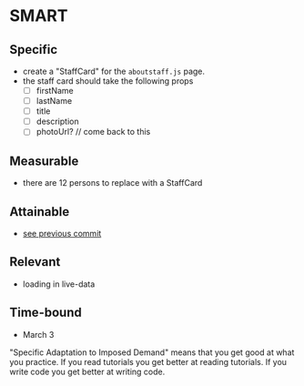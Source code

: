 # SMART
## Specific
- create a "StaffCard" for the `aboutstaff.js` page.
- the staff card should take the following props
  - [ ] firstName
  - [ ] lastName
  - [ ] title
  - [ ] description
  - [ ] photoUrl? // come back to this 

## Measurable
- there are 12 persons to replace with a StaffCard

## Attainable
- [see previous commit](https://github.com/peterbsmith2/south-side-stand/pull/23/commits/b3ac58a91f8d56dbbbaebde69b56bedf7282c404)

## Relevant
- loading in live-data

## Time-bound
- March 3

"Specific Adaptation to Imposed Demand" means that you get good at what you practice. If you read tutorials you get better at reading tutorials. If you write code you get better at writing code.
